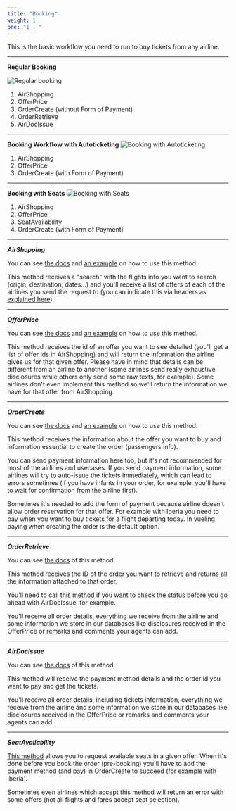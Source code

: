 ```yaml
---
title: "Booking"
weight: 1
pre: "1 . "
---
```


This is the basic workflow you need to run to buy tickets from any airline.

----

**Regular Booking**

![Regular booking](../../images/bookingregular.png)

1. AirShopping
2. OfferPrice
3. OrderCreate (without Form of Payment)
4. OrderRetrieve
5. AirDocIssue

----

**Booking Workflow with Autoticketing**
![Booking with Autoticketing](../../images/bookingauto.png)

1. AirShopping
2. OfferPrice
3. OrderCreate (with Form of Payment)

----

**Booking with Seats**
![Booking with Seats](../../images/bookingseats.png)

1. AirShopping
2. OfferPrice
3. SeatAvailability
4. OrderCreate (with Form of Payment)

----

***AirShopping***

You can see [the docs](https://api.airgateway.net/v1.1/swagger-ui/#!/NDC_Methods/AirDocIssue_Post) and [an example](https://docs.airgateway.net/?version=latest#2e6c3925-7fc9-4675-a633-4e218762e98d) on how to use this method.

This method receives a "search" with the flights info you want to search (origin, destination, dates...) and you'll receive a list of offers of each of the airlines you send the request to (you can indicate this via headers as [explained here](https://dev-guides.airgateway.net/getting_started/sending_requests_to_our_ndc_api/)).

----

***OfferPrice***

You can see [the docs](https://api.airgateway.net/v1.1/swagger-ui/#!/NDC_Methods/OfferPrice_Post) and [an example](https://docs.airgateway.net/?version=latest#e6a12080-535a-4083-81d3-ece0841aeffd) on how to use this method.

This method receives the id of an offer you want to see detailed (you'll get a list of offer ids in AirShopping) and will return the information the airline gives us for that given offer. Please have in mind that details can be different from an airline to another (some airlines send really exhaustive disclosures while others only send some raw texts, for example). Some airlines don't even implement this method so we'll return the information we have for that offer from AirShopping.

----

***OrderCreate***

You can see [the docs](https://api.airgateway.net/v1.1/swagger-ui/#!/NDC_Methods/OrderCreate_Post) and [an example](https://docs.airgateway.net/?version=latest#57433cd3-b160-4a35-8e7a-a465c8d5b96e) on how to use this method.

This method receives the information about the offer you want to buy and information essential to create the order (passengers info).

You can send payment information here too, but it's not recommended for most of the airlines and usecases. If you send payment information, some airlines will try to auto-issue the tickets immediately, which can lead to errors sometimes (if you have infants in your order, for example, you'll have to wait for confirmation from the airline first).

Sometimes it's needed to add the form of payment because airline doesn't allow order reservation for that offer. For example with Iberia you need to pay when you want to buy tickets for a flight departing today. In vueling paying when creating the order is the default option.

----

***OrderRetrieve***

You can see [the docs](https://api.airgateway.net/v1.1/swagger-ui/#!/NDC_Methods/OrderRetrieve_Post) of this method.

This method receives the ID of the order you want to retrieve and returns all the information attached to that order.

You'll need to call this method if you want to check the status before you go ahead with AirDocIssue, for example.

You'll receive all order details, everything we receive from the airline and some information we store in our databases like disclosures received in the OfferPrice or remarks and comments your agents can add.

----

***AirDocIssue***

You can see [the docs](https://api.airgateway.net/v1.1/swagger-ui/#!/NDC_Methods/AirDocIssue_Post) of this method.

This method will receive the payment method details and the order id you want to pay and get the tickets.

You'll receive all order details, including tickets information, everything we receive from the airline and some information we store in our databases like disclosures received in the OfferPrice or remarks and comments your agents can add.

----

***SeatAvailability***

[This method](https://api.airgateway.net/v1.1/swagger-ui/#!/NDC_Methods/SeatAvailability_Post) allows you to request available seats in a given offer. When it's done before you book the order (pre-booking) you'll have to add the payment method (and pay) in OrderCreate to succeed (for example with Iberia).

Sometimes even airlines which accept this method will return an error with some offers (not all flights and fares accept seat selection).